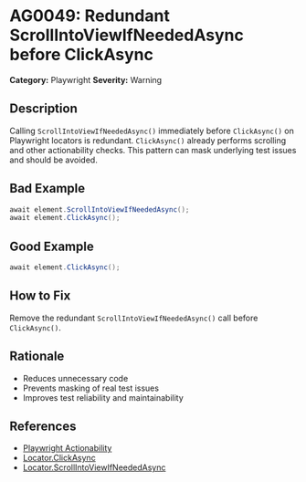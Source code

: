 # AG0049: Redundant ScrollIntoViewIfNeededAsync before ClickAsync

**Category:** Playwright
**Severity:** Warning

## Description
Calling `ScrollIntoViewIfNeededAsync()` immediately before `ClickAsync()` on Playwright locators is redundant. `ClickAsync()` already performs scrolling and other actionability checks. This pattern can mask underlying test issues and should be avoided.

## Bad Example
```csharp
await element.ScrollIntoViewIfNeededAsync();
await element.ClickAsync();
```

## Good Example
```csharp
await element.ClickAsync();
```

## How to Fix
Remove the redundant `ScrollIntoViewIfNeededAsync()` call before `ClickAsync()`.

## Rationale
- Reduces unnecessary code
- Prevents masking of real test issues
- Improves test reliability and maintainability

## References
- [Playwright Actionability](https://playwright.dev/dotnet/docs/actionability)
- [Locator.ClickAsync](https://playwright.dev/dotnet/docs/api/class-locator#locator-click)
- [Locator.ScrollIntoViewIfNeededAsync](https://playwright.dev/dotnet/docs/api/class-locator#locator-scroll-into-view-if-needed)
